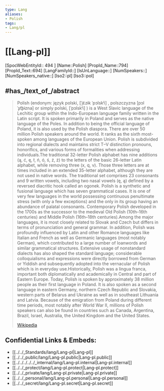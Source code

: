 ```yaml
---
type: Lang
aliases:
- Polish
tags: 
- Lang/pl
---
```

# [[Lang-pl]] 



[SpocWebEntityId:: 494 ]
[Name::Polish]
[PropId_Name::794]
[PropId_Text::694]
[LangFamilyId::]
[IsUnLanguage::]
[NumSpeakers::]
[NumSpeakers_native::]
[Iso2::pl]
[Iso3::pol]

## #has_/text_of_/abstract  


> Polish (endonym: język polski, [ˈjɛ̃zɨk ˈpɔlskʲi] , polszczyzna [pɔlˈʂt͡ʂɨzna]  or simply polski, [ˈpɔlskʲi] ) is a West Slavic language of the Lechitic group within the Indo-European language family written in the Latin script. It is spoken primarily in Poland and serves as the native language of the Poles. In addition to being the official language of Poland, it is also used by the Polish diaspora. There are over 50 million Polish speakers around the world. It ranks as the sixth most-spoken among languages of the European Union. Polish is subdivided into regional dialects and maintains strict T–V distinction pronouns, honorifics, and various forms of formalities when addressing individuals.The traditional 32-letter Polish alphabet has nine additions (ą, ć, ę, ł, ń, ó, ś, ź, ż) to the letters of the basic 26-letter Latin alphabet, while removing three (x, q, v). Those three letters are at times included in an extended 35-letter alphabet, although they are not used in native words. The traditional set comprises 23 consonants and 9 written vowels, including two nasal vowels (ę, ą) defined by a reversed diacritic hook called an ogonek. Polish is a synthetic and fusional language which has seven grammatical cases. It is one of very few languages in the world possessing continuous penultimate stress (with only a few exceptions) and the only in its group having an abundance of palatal consonants. Contemporary Polish developed in the 1700s as the successor to the medieval Old Polish (10th–16th centuries) and Middle Polish (16th–18th centuries).Among the major languages, it is most closely related to Slovak and Czech but differs in terms of pronunciation and general grammar. In addition, Polish was profoundly influenced by Latin and other Romance languages like Italian and French as well as Germanic languages (most notably German), which contributed to a large number of loanwords and similar grammatical structures. Extensive usage of nonstandard dialects has also shaped the standard language; considerable colloquialisms and expressions were directly borrowed from German or Yiddish and subsequently adopted into the vernacular of Polish which is in everyday use.Historically, Polish was a lingua franca, important both diplomatically and academically in Central and part of Eastern Europe. Today, Polish is spoken by approximately 38 million people as their first language in Poland. It is also spoken as a second language in eastern Germany, northern Czech Republic and Slovakia, western parts of Belarus and Ukraine as well as in southeast Lithuania and Latvia. Because of the emigration from Poland during different time periods, most notably after World War II, millions of Polish speakers can also be found in countries such as Canada, Argentina, Brazil, Israel, Australia, the United Kingdom and the United States.
>
> [Wikipedia](https://en.wikipedia.org/wiki/Polish%20language)

## Confidential Links & Embeds: 
- [[../../_Standards/lang/Lang-pl|Lang-pl]] 
- [[../../_public/lang/Lang-pl.public|Lang-pl.public]] 
- [[../../../../../_internal/lang/Lang-pl.internal|Lang-pl.internal]] 
- [[../../_protect/lang/Lang-pl.protect|Lang-pl.protect]] 
- [[../../_private/lang/Lang-pl.private|Lang-pl.private]] 
- [[../../_personal/lang/Lang-pl.personal|Lang-pl.personal]] 
- [[../../_secret/lang/Lang-pl.secret|Lang-pl.secret]]

